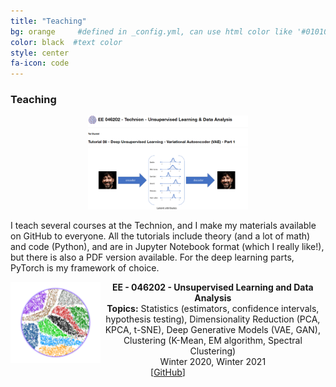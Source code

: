 ```yaml
---
title: "Teaching"
bg: orange     #defined in _config.yml, can use html color like '#010101'
color: black  #text color
style: center
fa-icon: code
---
```


### Teaching

<p align="center">
  <img src="https://github.com/taldatech/taldatech.github.io/raw/main/img/VAEteaser.png" style="height:150px">
</p>

I teach several courses at the Technion, and I make my materials available on GitHub to everyone. 
All the tutorials include theory (and a lot of math) and code (Python), and are in Jupyter Notebook format (which I really like!), but there is also a PDF version available.
For the deep learning parts, PyTorch is my framework of choice.


<p align="center">
  <img src="https://github.com/taldatech/taldatech.github.io/raw/main/img/anam_course.png" style="height:130px" align="left">
  <strong>EE - 046202 - Unsupervised Learning and Data Analysis</strong>
  <br>
  <strong>Topics:</strong> Statistics (estimators, confidence intervals, hypothesis testing), Dimensionality Reduction (PCA, KPCA, t-SNE), Deep Generative Models (VAE, GAN), Clustering (K-Mean, EM algorithm, Spectral Clustering)
  <br>
  Winter 2020, Winter 2021
  <br>
  [<a href="https://github.com/taldatech/ee046202-unsupervised-learning-data-analysis">GitHub</a>]
</p>